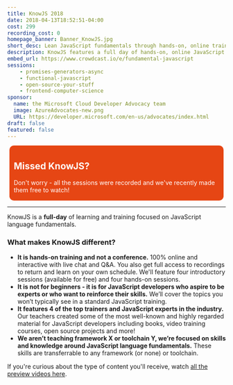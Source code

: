 ```yaml
---
title: KnowJS 2018
date: 2018-04-13T18:52:51-04:00
cost: 299
recording_cost: 0
homepage_banner: Banner_KnowJS.jpg
short_desc: Lean JavaScript fundamentals through hands-on, online training.
description: KnowJS features a full day of hands-on, online JavaScript training with the some of the top developers in the industry.
embed_url: https://www.crowdcast.io/e/fundamental-javascript
sessions:
    - promises-generators-async
    - functional-javascript
    - open-source-your-stuff
    - frontend-computer-science
sponsor:
  name: the Microsoft Cloud Developer Advocacy team
  image: AzureAdvocates-new.png
  URL: https://developer.microsoft.com/en-us/advocates/index.html
draft: false
featured: false
---
```


<div style="background-color: #e64614; color: #FFF; margin: 5px; padding: 5px 10px 2px 10px;border-radius: 10px;">

<h2 style="color: #FFF;">Missed KnowJS?</h2>

<p style="color: #FFF;">Don't worry - all the sessions were recorded and we've recently made them free to watch!</p>

</div>

---

KnowJS is a **full-day** of learning and training focused on JavaScript language fundamentals.

### What makes KnowJS different?

* **It is hands-on training and not a conference.** 100% online and interactive with live chat and Q&A. You also get full access to recordings to return and learn on your own schedule. We'll feature four introductory sessions (available for free) and four hands-on sessions.
* **It is not for beginners - it is for JavaScript developers who aspire to be experts or who want to reinforce their skills.** We’ll cover the topics you won’t typically see in a standard JavaScript training.
* **It features 4 of the top trainers and JavaScript experts in the industry.** Our teachers created some of the most well-known and highly regarded material for JavaScript developers including books, video training courses, open source projects and more!
* **We aren’t teaching framework X or toolchain Y, we’re focused on skills and knowledge around JavaScript language fundamentals.** These skills are transferrable to any framework (or none) or toolchain.

If you're curious about the type of content you'll receive, watch [all the preview videos here](https://www.youtube.com/watch?v=mnRCmzPDPO0&list=PLZDPKYkCEQk0oyicCbUyrDXdtqNXKNTrL).
